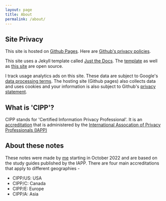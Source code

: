 ```yaml
---
layout: page
title: About
permalink: /about/
---
```


## Site Privacy
This site is hosted on [Github Pages](https://docs.github.com/en/pages/getting-started-with-github-pages/about-github-pages). Here are [Github's privacy policies](https://docs.github.com/en/site-policy/privacy-policies).

This site uses a Jekyll template called [Just the Docs](https://just-the-docs.github.io/just-the-docs/). The [template](https://github.com/just-the-docs/just-the-docs) as well as [this site](https://github.com/nikmeiser/cipp/tree/main/docs) are open source.

I track usage analytics ads on this site. These data are subject to Google's [data processing terms](https://business.safety.google/adsprocessorterms/). The hosting site (Github pages) also collects data and uses cookies and your information is also subject to Github's [privacy statement](https://docs.github.com/en/site-policy/privacy-policies/github-privacy-statement).

## What is 'CIPP'?
CIPP stands for 'Certified Information Privacy Professional'. It is an [accreditation](https://iapp.org/certify/cipp/) that is administered by the [International Assocation of Privacy Professionals (IAPP)](https://iapp.org/about/)

## About these notes
These notes were made by [me](https://github.com/nikmeiser) starting in October 2022 and are based on the study guides published by the IAPP. There are four main accreditations that apply to different geographies -
 - CIPP/US: USA
 - CIPP/C: Canada
 - CIPP/E: Europe
 - CIPP/A: Asia

